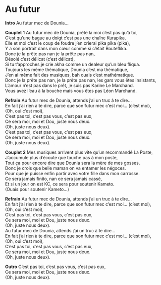 # Au futur

**Intro**
Au futur mec de Dounia...

**Couplet 1**
Au futur mec de Dounia, prête la moi c’est pas qu’à toi,\
C’est qu’une bague au doigt c’est pas une chaîne Kurapika,\
Elle et moi c’est le coup de foudre j’en crierai pika pika (pika),\
Y a son portrait dans mon cœur comme si c’était Bouteflika.\
Donc je la prête pas nan je la prête pas nan,\
Désolé c’est délicat (c’est délicat),\
Si tu t’approches je crie akha comme un dealeur qu’un bleu fliqua.\
Toujours les même thématique, Dounia c’est ma thématique,\
J’en ai même fait des musiques, bah ouais c’est mathématique.\
Donc je la prête pas nan, je la prête pas nan, les gars vous êtes insistants,\
L’amour n’est pas dans le prêt, je suis pas Karine Le Marchand.\
Vous avez l’eau à la bouche mais vous êtes pas Léon Marchand.

**Refrain**
Au futur mec de Dounia, attends j’ai un truc à te dire...\
En fait j’ai rien à te dire, parce que son futur mec c’est moi... (c’est moi),\
(Oh, oui c’est moi),\
C’est pas toi, c’est pas vous, c’est pas eux,\
Ce sera moi, moi et Dou, juste nous deux.\
(Oh, juste nous deux).\
C’est pas toi, c’est pas vous, c’est pas eux,\
Ce sera moi, moi et Dou, juste nous deux.\
(Oh, juste nous deux).

**Couplet 2**
Mes musiques arrivent plus vite qu’un recommandé La Poste,\
J’accumule plus d’écoute que touche pas à mon poste,\
Tout ça pour encore dire que Dounia sera la mère de mes gosses.\
Donc je crois que belle maman on va entamer les négoces.\
Pour que je puisse enfin partir avec votre fille dans mon carrosse.\
Ce sera jamais finito, nan ce sera jamais cassé,\
Et si un jour on est KC, ce sera pour soutenir Kameto.\
(Ouais pour soutenir Kameto...)

**Refrain**
Au futur mec de Dounia, attends j’ai un truc à te dire...\
En fait j’ai rien à te dire, parce que son futur mec c’est moi... (c’est moi),\
(Oh, oui c’est moi),\
C’est pas toi, c’est pas vous, c’est pas eux,\
Ce sera moi, moi et Dou, juste nous deux.\
(Oh, juste nous deux).\
Au futur mec de Dounia, attends j’ai un truc à te dire...\
En fait j’ai rien à te dire, parce que son futur mec c’est moi... (c’est moi),\
(Oh, oui c’est moi),\
C’est pas toi, c’est pas vous, c’est pas eux,\
Ce sera moi, moi et Dou, juste nous deux.\
(Oh, juste nous deux).

**Outro**
C’est pas toi, c’est pas vous, c’est pas eux,\
Ce sera moi, moi et Dou, juste nous deux.\
(Oh, juste nous deux).
